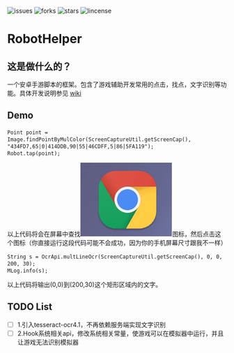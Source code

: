 ![issues](https://img.shields.io/github/issues/Jinnrry/RobotHelper)
![forks](https://img.shields.io/github/forks/Jinnrry/RobotHelper)
![stars](https://img.shields.io/github/stars/Jinnrry/RobotHelper)
![lincense](https://img.shields.io/github/license/Jinnrry/RobotHelper)
# RobotHelper

## 这是做什么的？

一个安卓手游脚本的框架。包含了游戏辅助开发常用的点击，找点，文字识别等功能。具体开发说明参见
[wiki](https://github.com/Jinnrry/RobotHelper/wiki)


## Demo

```
Point point = Image.findPointByMulColor(ScreenCaptureUtil.getScreenCap(), "434FD7,65|0|414DDB,90|55|46CDFF,5|86|5FA119");
Robot.tap(point);
```

以上代码将会在屏幕中查找![chrome](./docs/chrome.png)图标，然后点击这个图标（你直接运行这段代码可能不会成功，因为你的手机屏幕尺寸跟我不一样）


```
String s = OcrApi.multLineOcr(ScreenCaptureUtil.getScreenCap(), 0, 0, 200, 30);
MLog.info(s);
```
以上代码将输出(0,0)到(200,30)这个矩形区域内的文字。

## TODO List

- [ ] 1.引入tesseract-ocr4.1，不再依赖服务端实现文字识别
- [ ] 2.Hook系统相关api，修改系统相关常量，使游戏可以在模拟器中运行，并且让游戏无法识别模拟器
